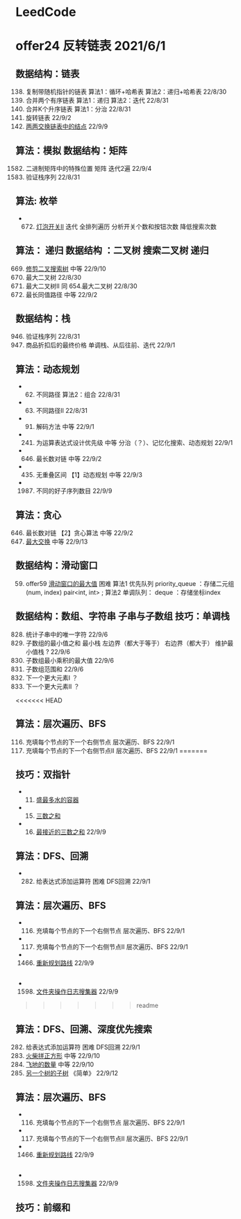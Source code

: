 # LeedCode
# offer24 反转链表 2021/6/1

## 数据结构：链表
 138. 复制带随机指针的链表    算法1：循环+哈希表 算法2：递归+哈希表 22/8/30
  21. 合并两个有序链表        算法1：递归   算法2：迭代     22/8/31
  23. 合并K个升序链表         算法1：分治  22/8/31
  61. 旋转链表              22/9/2
  24. [两两交换链表中的结点](/t24/Solution.hpp)    22/9/9

## 算法：模拟  数据结构：矩阵
1582. 二进制矩阵中的特殊位置   矩阵 迭代2遍  22/9/4
 946. 验证栈序列   22/8/31


## 算法: 枚举
*  672. [灯泡开关II](t672/Solution.hpp)  迭代 全排列遍历 分析开关个数和按钮次数 降低搜索次数

## 算法： 递归 数据结构 ：二叉树 搜索二叉树 递归
669. [修剪二叉搜索树](t669/Solution.hpp)  中等  22/9/10
654. 最大二叉树        22/8/30
998. 最大二叉树II  同 654.最大二叉树    22/8/30
687. 最长同值路径    中等 22/9/2

## 数据结构：栈
 946. 验证栈序列   22/8/31
1475. 商品折扣后的最终价格  单调栈、从后往前、迭代 22/9/1

## 算法：动态规划
*   62. 不同路径   算法2：组合 22/8/31
*   63. 不同路径II     22/8/31
*   91. 解码方法   中等  22/9/1
*  241. 为运算表达式设计优先级  中等 分治（？）、记忆化搜索、动态规划  22/9/1
*  646. 最长数对链       中等      22/9/2
*  435. 无重叠区间       【1】动态规划   中等        22/9/3
* 1987. 不同的好子序列数目 22/9/9

## 算法：贪心
 646. 最长数对链       【2】贪心算法   中等   22/9/2
 670. [最大交换](t670/Solution.hpp)  中等   22/9/13
 
## 数据结构：滑动窗口
  59. offer59 [滑动窗口的最大值](offer59/Solution.hpp) 困难  算法1 优先队列 priority_queue ：存储二元组(num, index)  pair<int, int> ; 算法2 单调队列： deque<int> ：存储坐标index


## 数据结构：数组、字符串 子串与子数组   技巧：单调栈
 828. 统计子串中的唯一字符        22/9/6
 907. 子数组的最小值之和  最小栈 左边界（都大于等于） 右边界（都大于）  维护最小值栈 ? 22/9/6
1856. 子数组最小乘积的最大值 22/9/6
2104. 子数组范围和 22/9/6
 496. 下一个更大元素I  ？
 503. 下一个更大元素II ？
  

<<<<<<< HEAD

## 算法：层次遍历、BFS
 116. 充填每个节点的下一个右侧节点 层次遍历、BFS     22/9/1
 117. 充填每个节点的下一个右侧节点II 层次遍历、BFS      22/9/1
=======
## 技巧：双指针
*   11. [盛最多水的容器](t11/Solution.h)
*   15. [三数之和](t15/Solution.h)
*   16. [最接近的三数之和](t16/Solution.hpp) 22/9/9

## 算法：DFS、回溯
* 282. 给表达式添加运算符 困难 DFS回溯 22/9/1

## 算法：层次遍历、BFS
*  116. 充填每个节点的下一个右侧节点 层次遍历、BFS     22/9/1
*  117. 充填每个节点的下一个右侧节点II 层次遍历、BFS      22/9/1
* 1466. [重新规划路线](t1466/Solution.hpp)  22/9/9


## 
* 1598. [文件夹操作日志搜集器](t1598/Solution.hpp)  22/9/9
>>>>>>> readme

## 算法：DFS、回溯、深度优先搜索
 282. 给表达式添加运算符 困难 DFS回溯 22/9/1
 473. [火柴拼正方形](t473/Solution.hpp) 中等 22/9/10
1020. [飞地的数量](t1020/Solution.hpp) 中等 22/9/10
 572. [另一个树的子树](t572/Solution.hpp) 《简单》 22/9/12


## 算法：层次遍历、BFS
*  116. 充填每个节点的下一个右侧节点 层次遍历、BFS     22/9/1
*  117. 充填每个节点的下一个右侧节点II 层次遍历、BFS      22/9/1
* 1466. [重新规划路线](t1466/Solution.hpp)  22/9/9


## 
* 1598. [文件夹操作日志搜集器](t1598/Solution.hpp)  22/9/9

## 技巧：前缀和


